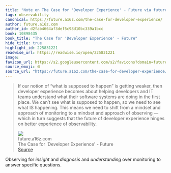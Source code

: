 ```yaml
---
title: "Note on The Case for 'Developer Experience' - Future via future.a16z.com"
tags: observability
canonical: https://future.a16z.com/the-case-for-developer-experience/
author: future.a16z.com
author_id: d2fab4664af3def5c98d10bc339a1bcc
book: 10898435
book_title: "The Case for 'Developer Experience' - Future"
hide_title: true
highlight_id: 225831221
readwise_url: https://readwise.io/open/225831221
image: 
favicon_url: https://s2.googleusercontent.com/s2/favicons?domain=future.a16z.com
source_emoji: 🌐
source_url: "https://future.a16z.com/the-case-for-developer-experience/#:~:text=If%20our%20notion,experience%20of%20observability."
---
```


> If our notion of “what is supposed to happen” is getting weaker, then developer experience becomes about helping developers and IT teams understand what their software systems are doing in the first place. We can’t see what is supposed to happen, so we need to see what IS happening. This means we need to shift from a mindset and approach of monitoring to a mindset and approach of observing — which in turn suggests that the future of developer experience hinges on better experience of observability.
> <div class="quoteback-footer"><div class="quoteback-avatar"><img class="mini-favicon" src="https://s2.googleusercontent.com/s2/favicons?domain=future.a16z.com"></div><div class="quoteback-metadata"><div class="metadata-inner"><span style="display:none">FROM:</span><div aria-label="future.a16z.com" class="quoteback-author"> future.a16z.com</div><div aria-label="The Case for 'Developer Experience' - Future" class="quoteback-title"> The Case for 'Developer Experience' - Future</div></div></div><div class="quoteback-backlink"><a target="_blank" aria-label="go to the full text of this quotation" rel="noopener" href="https://future.a16z.com/the-case-for-developer-experience/#:~:text=If%20our%20notion,experience%20of%20observability." class="quoteback-arrow"> Source</a></div></div>

Observing for _insight_ and _diagnosis_ and _understanding_ over monitoring to answer specific questions.